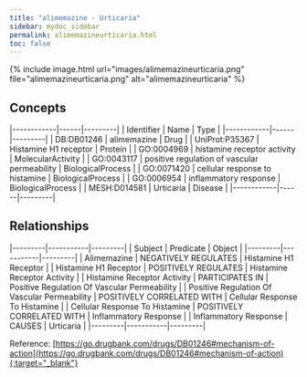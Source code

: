 ```yaml
---
title: "alimemazine - Urticaria"
sidebar: mydoc_sidebar
permalink: alimemazineurticaria.html
toc: false 
---
```


{% include image.html url="images/alimemazineurticaria.png" file="alimemazineurticaria.png" alt="alimemazineurticaria" %}

## Concepts

|------------|------|---------|
| Identifier | Name | Type    |
|------------|------|---------|
| DB:DB01246 | alimemazine | Drug |
| UniProt:P35367 | Histamine H1 receptor | Protein |
| GO:0004969 | histamine receptor activity | MolecularActivity |
| GO:0043117 | positive regulation of vascular permeability | BiologicalProcess |
| GO:0071420 | cellular response to histamine | BiologicalProcess |
| GO:0006954 | inflammatory response | BiologicalProcess |
| MESH:D014581 | Urticaria | Disease |
|------------|------|---------|

## Relationships

|---------|-----------|---------|
| Subject | Predicate | Object  |
|---------|-----------|---------|
| Alimemazine | NEGATIVELY REGULATES | Histamine H1 Receptor |
| Histamine H1 Receptor | POSITIVELY REGULATES | Histamine Receptor Activity |
| Histamine Receptor Activity | PARTICIPATES IN | Positive Regulation Of Vascular Permeability |
| Positive Regulation Of Vascular Permeability | POSITIVELY CORRELATED WITH | Cellular Response To Histamine |
| Cellular Response To Histamine | POSITIVELY CORRELATED WITH | Inflammatory Response |
| Inflammatory Response | CAUSES | Urticaria |
|---------|-----------|---------|

Reference: [https://go.drugbank.com/drugs/DB01246#mechanism-of-action](https://go.drugbank.com/drugs/DB01246#mechanism-of-action){:target="_blank"}